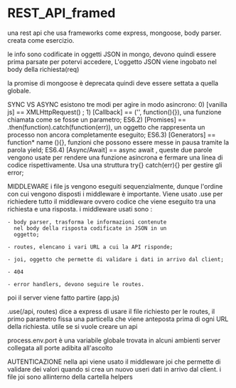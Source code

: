 # REST_API_framed
una rest api che usa frameworks come express, mongoose, body parser. creata come esercizio.


 le info sono codificate in oggetti JSON in mongo,
 devono quindi essere prima parsate per potervi accedere,
 L'oggetto JSON viene ingobato nel body della 
 richiesta(req)


 la promise di mongoose è deprecata quindi deve 
 essere settata a quella globale. 
 

SYNC VS ASYNC
  esistono tre modi per agire in modo asincrono:
      0) [vanilla js] == XMLHttpRequest() ;
      1) [Callback] == ('', function(){}), una funzione 
                      chiamata come se fosse un parametro;
  ES6.2) [Promises] == .then(function).catch(function(err)), 
                      un oggetto che rappresenta un processo
                      non ancora completamente eseguito;
  ES6.3) [Generators] == function* name (){}, funzioni che 
                          possono essere messe in pausa tramite
                          la parola yield; 
  ES6.4) [Async/Await] == async await , queste due parole                           vengono usate per rendere una                             funzione asincrona e fermare una                          linea di codice rispettivamente.
                          Usa una struttura 
                          try{} catch(err){} per gestire gli error;


MIDDLEWARE
i file js vengono eseguiti sequenzialmente, dunque 
l'ordine con cui vengono disposti i middleware è 
importante. Viene usato .use per richiedere tutto il 
middleware ovvero codice che viene eseguito tra una
richiesta e una risposta. i middleware usati sono :

    - body parser, trasforma le informazioni contenute
      nel body della risposta codificate in JSON in un
      oggetto;

    - routes, elencano i vari URL a cui la API risponde;

    - joi, oggetto che permette di validare i dati in arrivo dal client;

    - 404

    - error handlers, devono seguire le routes.

 poi il server viene fatto partire (app.js)


.use(/api, routes) dice a express di usare il file richiesto per le routes, il primo parametro fissa una particella che viene anteposta prima di ogni URL della richiesta. utile se si vuole creare un api

process.env.port è una variabile globale trovata in alcuni ambienti server collegata all porte adibita all'ascolto

AUTENTICAZIONE
nella api viene usato il middleware joi che permette di validare dei valori quando si crea un nuovo useri dati in arrivo dal client. i file joi sono allinterno della cartella helpers